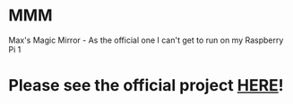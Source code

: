 # MMM
Max's Magic Mirror - As the official one I can't get to run on my Raspberry Pi 1

# Please see the official project [HERE](https://github.com/MichMich/MagicMirror)!
